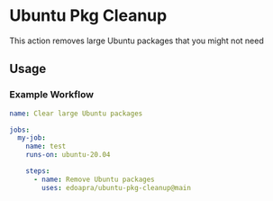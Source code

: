 # Ubuntu Pkg Cleanup
This action removes large Ubuntu packages that you might not need

## Usage

### Example Workflow
```yaml
name: Clear large Ubuntu packages  

jobs:
  my-job:
    name: test
    runs-on: ubuntu-20.04

    steps:
      - name: Remove Ubuntu packages
        uses: edoapra/ubuntu-pkg-cleanup@main
```
